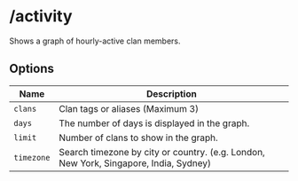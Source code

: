 # /activity

Shows a graph of hourly-active clan members.

## Options

| Name | Description |
|------|-------------|
| `clans` | Clan tags or aliases (Maximum 3) |
| `days` | The number of days is displayed in the graph. |
| `limit` | Number of clans to show in the graph. |
| `timezone` | Search timezone by city or country. (e.g. London, New York, Singapore, India, Sydney) |

